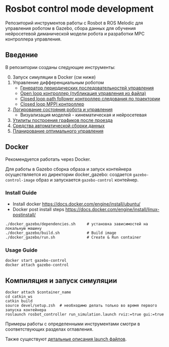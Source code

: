 # Rosbot control mode development 

Репозиторий инструментов работы с Rosbot в ROS Melodic для управления роботом в Gazebo, сбора данных для обучения нейросетевой диманической модели робота и разработки MPC контроллера управления. 

## Введение

В репозитории созданы следующие инструменты:

0. Запуск симуляции в Docker (см ниже)
1. Управление дифференциальным роботом
	* [Генератор периодических последовательноcтей управления](/docs/control_gen.md)
	* [Open loop контроллер (публикация управления из файла)](/docs/open_loop.md) 
	* [Closed loop path follower контроллер следования по траектории](/docs/path_follower.md)
	* [Closed loop MPPI контроллер](/docs/mppi.md)
2. [Логирование состояния робота и управления](/rosbot_controller/src/mppi/README.md)
	* Визуализация моделей - кинематическая и нейросетевая 
3. [Утилиты построения графиков после проезда](/docs/create_graphs.md)
4. [Средства автоматической сборки данных](/docs/data_collect.md) 
6. [Планирование оптимального управления](/docs/offline_planner.md)

## Docker 

Рекомендуется работать через Docker. 

Для работы в Gazebo сборка образа и запуск контейнера осуществляется из директории docker_gazebo: создается `gazebo-control-image` образ и запускается `gazebo-control` контейнер. 


### Install Guide
- Install docker  https://docs.docker.com/engine/install/ubuntu/
- Docker post install steps https://docs.docker.com/engine/install/linux-postinstall/
```
./docker_gazebo/dependencies.sh		# установка зависимостей на локальную машину
./docker_gazebo/build.sh			# Build image 
./docker_gazebo/run.sh				# Create & Run container
```

### Usage Guide
```
docker start gazebo-control 		 
docker attach gazebo-control   		 
```

## Компиляция и запуск симуляции

```
docker attach $container_name
cd catkin_ws
catkin build
source devel/setup.zsh  # необходимо делать только во время первого запуска контейнера
roslaunch rosbot_controller run_simulation.launch rviz:=true gui:=true
```

Примеры работы с определенными инструментами смотри в соответствующих разделах оглавления.

Также существуют [детальные описания launch файлов](/docs/launch_files.md). 









